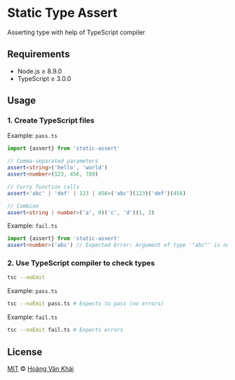 # Static Type Assert

Asserting type with help of TypeScript compiler

## Requirements

* Node.js ≥ 8.9.0
* TypeScript ≥ 3.0.0

## Usage

### 1. Create TypeScript files

Example: `pass.ts`

```typescript
import {assert} from 'static-assert'

// Comma-separated parameters
assert<string>('hello', 'world')
assert<number>(123, 456, 789)

// Curry function calls
assert<'abc' | 'def' | 123 | 456>('abc')(123)('def')(456)

// Combine
assert<string | number>('a', 0)('c', 'd')(1, 2)
```

Example: `fail.ts`

```typescript
import {assert} from 'static-assert'
assert<number>('abc') // Expected Error: Argument of type '"abc"' is not assignable to type 'number'
```

### 2. Use TypeScript compiler to check types

```sh
tsc --noEmit
```

Example: `pass.ts`

```sh
tsc --noEmit pass.ts # Expects to pass (no errors)
```

Example: `fail.ts`

```sh
tsc --noEmit fail.ts # Expects errors
```

## License

[MIT](https://git.io/vhaEz) © [Hoàng Văn Khải](https://github.com/KSXGitHub)
